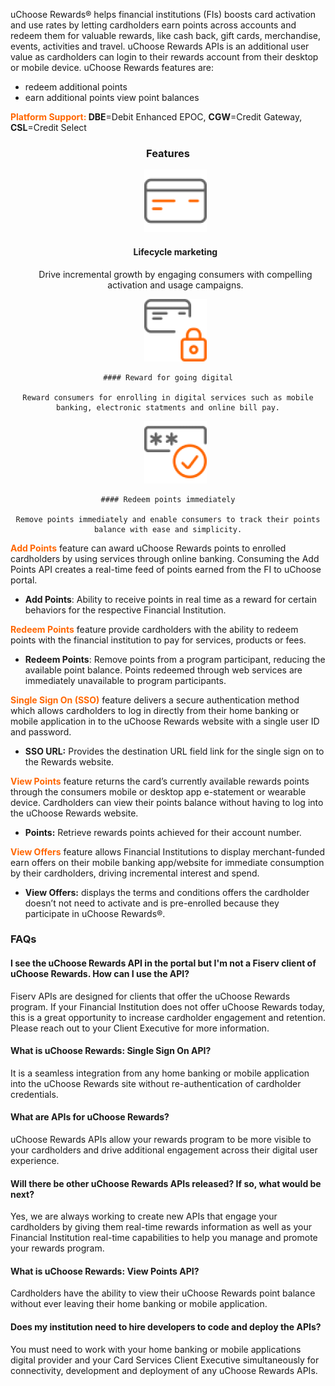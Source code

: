 uChoose Rewards® helps financial institutions (FIs) boosts card activation and use rates by letting cardholders earn points across accounts and redeem them for valuable rewards, like cash back, gift cards, merchandise, events, activities and travel. uChoose Rewards APIs is an additional user value as cardholders can login to their rewards account from their desktop or mobile device. uChoose Rewards features are:

* redeem additional points 
* earn additional points 
   view point balances 

<span style="color:#ff6600;">**Platform Support:</span> DBE**\=Debit Enhanced EPOC, **CGW**\=Credit Gateway, **CSL**\=Credit Select

 <h3 style="text-align: center">Features</h3>

<style>
.col-md-4 ul li {
    list-style: none;
}
</style>

<div class="row" style="text-align:center;" markdown=1>
<div class="col-md-4" markdown=1>


*   ![](assets/images/manage-card.png)
    
    #### Lifecycle marketing
    
    Drive incremental growth by engaging consumers with compelling activation and usage campaigns.

</div>
<div class="col-md-4" markdown=1>


*    ![](assets/images/security-card.png)
    
    #### Reward for going digital
    
    Reward consumers for enrolling in digital services such as mobile banking, electronic statments and online bill pay.

</div>
<div class="col-md-4" markdown=1>

*    ![](assets/images/access-card.png)
    
    #### Redeem points immediately
    
    Remove points immediately and enable consumers to track their points balance with ease and simplicity.

</div>    
</div> 
    

<span style="color:#ff6600;">**Add Points**</span> feature can award uChoose Rewards points to enrolled cardholders by using  services through online banking. Consuming the Add Points API creates a real-time feed of points earned from the FI to uChoose portal.

*   **Add Points**: Ability to receive points in real time as a reward for certain behaviors for the respective Financial Institution.


<span style="color:#ff6600;">**Redeem Points**</span> feature provide cardholders with the ability to redeem points with the financial institution to pay for services, products or fees.

*   **Redeem Points**: Remove points from a program participant, reducing the available point balance. Points redeemed through web services are immediately unavailable to program participants.


<span style="color:#ff6600;">**Single Sign On (SSO)**</span> feature delivers a secure authentication method which allows cardholders to log in directly from their home banking or mobile application in to the uChoose Rewards website with a single user ID and password. 

*   **SSO URL:** Provides the destination URL field link for the single sign on to the Rewards website.

<span style="color:#ff6600;">**View Points**</span> feature returns the card’s currently available rewards points through the consumers mobile or desktop app e-statement or wearable device. Cardholders can view their points balance without having to log into the uChoose Rewards website. 

*   **Points:** Retrieve rewards points achieved for their account number.

<span style="color:#ff6600;">**View Offers**</span> feature allows Financial Institutions to display merchant-funded earn offers on their mobile banking app/website for immediate consumption by their cardholders, driving incremental interest and spend.

*   **View Offers:** displays the terms and conditions offers  the cardholder doesn’t not need to activate and is pre-enrolled because they participate in uChoose Rewards®.

### FAQs

#### I see the uChoose Rewards API in the portal but I'm not a Fiserv client of uChoose Rewards. How can I use the API?

Fiserv APIs are designed for clients that offer the uChoose Rewards program. If your Financial Institution does not offer uChoose Rewards today, this is a great opportunity to increase cardholder engagement and retention. Please reach out to your Client Executive for more information. 

#### What is uChoose Rewards: Single Sign On API?

It is a seamless integration from any home banking or mobile application into the uChoose Rewards site without re-authentication of cardholder credentials.

#### What are APIs for uChoose Rewards?

uChoose Rewards APIs allow your rewards program to be more visible to your cardholders and drive additional engagement across their digital user experience.

#### Will there be other uChoose Rewards APIs released? If so, what would be next?

Yes, we are always working to create new APIs that engage your cardholders by giving them real-time rewards information as well as your Financial Institution real-time capabilities to help you manage and promote your rewards program.

#### What is uChoose Rewards: View Points API?

Cardholders have the ability to view their uChoose Rewards point balance without ever leaving their home banking or mobile application.

#### Does my institution need to hire developers to code and deploy the APIs?

You must need to work with your home banking or mobile applications digital provider and your Card Services Client Executive simultaneously for connectivity, development and deployment of any uChoose Rewards APIs.
